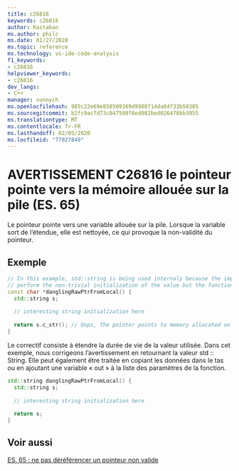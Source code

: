```yaml
---
title: c26816
keywords: c26816
author: Rastaban
ms.author: philc
ms.date: 01/27/2020
ms.topic: reference
ms.technology: vs-ide-code-analysis
f1_keywords:
- c26816
helpviewer_keywords:
- c26816
dev_langs:
- C++
manager: sunnych
ms.openlocfilehash: 985c22e69e858509369d9988f14da84f33b58305
ms.sourcegitcommit: b2fc9ac7d73c847508f6ed082bed026476bb3955
ms.translationtype: MT
ms.contentlocale: fr-FR
ms.lasthandoff: 02/05/2020
ms.locfileid: "77027849"
---
```

# <a name="warning-c26816-the-pointer-points-to-memory-allocated-on-the-stack-es65"></a>AVERTISSEMENT C26816 le pointeur pointe vers la mémoire allouée sur la pile (ES. 65)

Le pointeur pointe vers une variable allouée sur la pile.  Lorsque la variable sort de l’étendue, elle est nettoyée, ce qui provoque la non-validité du pointeur.


## <a name="example"></a>Exemple

```cpp
// In this example, std::string is being used internaly because the implementer felt it was easier to 
// perform the non-trivial initialization of the value but the function returns a C-style string.
const char *danglingRawPtrFromLocal() {
  std::string s;
  
  // interesting string initialization here
  
  return s.c_str(); // Oops, The pointer points to memory allocated on the stack
}
```

Le correctif consiste à étendre la durée de vie de la valeur utilisée.  Dans cet exemple, nous corrigeons l’avertissement en retournant la valeur std :: String.
Elle peut également être traitée en copiant les données dans le tas ou en ajoutant une variable « out » à la liste des paramètres de la fonction.

```cpp
std::string danglingRawPtrFromLocal() {
  std::string s;
  
  // interesting string initialization here
  
  return s;
}
```

## <a name="see-also"></a>Voir aussi
[ES. 65 : ne pas déréférencer un pointeur non valide](https://github.com/isocpp/CppCoreGuidelines/blob/master/CppCoreGuidelines.md#Res-deref)
